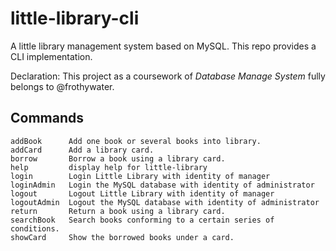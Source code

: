 # little-library-cli

A little library management system based on MySQL.
This repo provides a CLI implementation.

Declaration: This project as a coursework of _Database Manage System_ fully belongs to @frothywater.

## Commands

```
addBook      Add one book or several books into library.
addCard      Add a library card.
borrow       Borrow a book using a library card.
help         display help for little-library
login        Login Little Library with identity of manager
loginAdmin   Login the MySQL database with identity of administrator
logout       Logout Little Library with identity of manager
logoutAdmin  Logout the MySQL database with identity of administrator
return       Return a book using a library card.
searchBook   Search books conforming to a certain series of conditions.
showCard     Show the borrowed books under a card.
```
